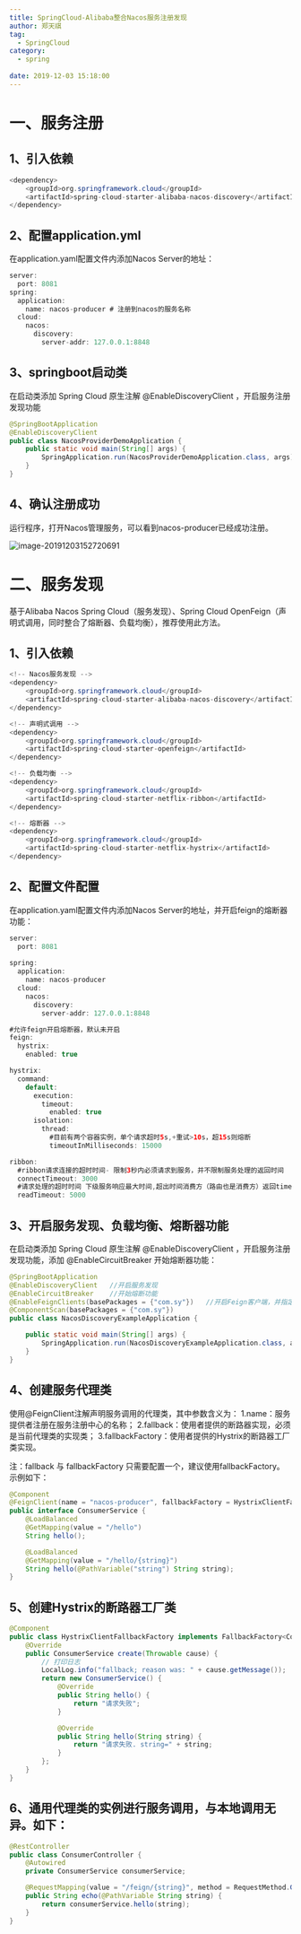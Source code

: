 ```yaml
---
title: SpringCloud-Alibaba整合Nacos服务注册发现
author: 郑天祺
tag:
  - SpringCloud
category:
  - spring
  
date: 2019-12-03 15:18:00
---
```


# 一、服务注册

## 1、引入依赖

```java
<dependency>
    <groupId>org.springframework.cloud</groupId>
    <artifactId>spring-cloud-starter-alibaba-nacos-discovery</artifactId>
</dependency>
```

## 2、配置application.yml

在application.yaml配置文件内添加Nacos Server的地址：

```java
server:
  port: 8081
spring:
  application:
    name: nacos-producer # 注册到nacos的服务名称
  cloud:
    nacos:
      discovery:
        server-addr: 127.0.0.1:8848
```

## 3、springboot启动类

在启动类添加 Spring Cloud 原生注解 @EnableDiscoveryClient ，开启服务注册发现功能

```java
@SpringBootApplication
@EnableDiscoveryClient
public class NacosProviderDemoApplication {
    public static void main(String[] args) {
        SpringApplication.run(NacosProviderDemoApplication.class, args);
    }
}

```

## 4、确认注册成功

运行程序，打开Nacos管理服务，可以看到nacos-producer已经成功注册。

![image-20191203152720691](/assets/images/nacos-producer.png)

# 二、服务发现


基于Alibaba Nacos Spring Cloud（服务发现）、Spring Cloud OpenFeign（声明式调用，同时整合了熔断器、负载均衡），推荐使用此方法。

## 1、引入依赖

```java
<!-- Nacos服务发现 -->
<dependency>
    <groupId>org.springframework.cloud</groupId>
    <artifactId>spring-cloud-starter-alibaba-nacos-discovery</artifactId>
</dependency>

<!-- 声明式调用 -->
<dependency>
    <groupId>org.springframework.cloud</groupId>
    <artifactId>spring-cloud-starter-openfeign</artifactId>
</dependency>

<!-- 负载均衡 -->
<dependency>
    <groupId>org.springframework.cloud</groupId>
    <artifactId>spring-cloud-starter-netflix-ribbon</artifactId>
</dependency>

<!-- 熔断器 -->
<dependency>
    <groupId>org.springframework.cloud</groupId>
    <artifactId>spring-cloud-starter-netflix-hystrix</artifactId>
</dependency>
```

## 2、配置文件配置

在application.yaml配置文件内添加Nacos Server的地址，并开启feign的熔断器功能：

```java
server:
  port: 8081
  
spring:
  application:
    name: nacos-producer
  cloud:
    nacos:
      discovery:
        server-addr: 127.0.0.1:8848

#允许feign开启熔断器，默认未开启
feign:
  hystrix:
    enabled: true

hystrix:
  command:
    default:
      execution:
        timeout:
          enabled: true
      isolation:
        thread:
          #目前有两个容器实例，单个请求超时5s,+重试>10s，超15s则熔断
          timeoutInMilliseconds: 15000

ribbon:
  #ribbon请求连接的超时时间- 限制3秒内必须请求到服务，并不限制服务处理的返回时间
  connectTimeout: 3000
  #请求处理的超时时间 下级服务响应最大时间,超出时间消费方（路由也是消费方）返回timeout,超时时间不可大于断路器的超时时间
  readTimeout: 5000
```

## 3、开启服务发现、负载均衡、熔断器功能

在启动类添加 Spring Cloud 原生注解 @EnableDiscoveryClient ，开启服务注册发现功能，添加 @EnableCircuitBreaker 开始熔断器功能：

```java
@SpringBootApplication
@EnableDiscoveryClient   //开启服务发现
@EnableCircuitBreaker    //开始熔断功能
@EnableFeignClients(basePackages = {"com.sy"})   //开启Feign客户端，并指定扫描范围
@ComponentScan(basePackages = {"com.sy"})
public class NacosDiscoveryExampleApplication {

    public static void main(String[] args) {
        SpringApplication.run(NacosDiscoveryExampleApplication.class, args);
    }
}
```

## 4、创建服务代理类

使用@FeignClient注解声明服务调用的代理类，其中参数含义为：
	1.name：服务提供者注册在服务注册中心的名称；
	2.fallback：使用者提供的断路器实现，必须是当前代理类的实现类；
	3.fallbackFactory：使用者提供的Hystrix的断路器工厂类实现。

注：fallback 与 fallbackFactory 只需要配置一个，建议使用fallbackFactory。 示例如下：

```java
@Component
@FeignClient(name = "nacos-producer", fallbackFactory = HystrixClientFallbackFactory.class)
public interface ConsumerService {
    @LoadBalanced
    @GetMapping(value = "/hello")
    String hello();

    @LoadBalanced
    @GetMapping(value = "/hello/{string}")
    String hello(@PathVariable("string") String string);
}
```

## 5、创建Hystrix的断路器工厂类

```java
@Component
public class HystrixClientFallbackFactory implements FallbackFactory<ConsumerService> {
    @Override
    public ConsumerService create(Throwable cause) {
        // 打印日志
        LocalLog.info("fallback; reason was: " + cause.getMessage());
        return new ConsumerService() {
            @Override
            public String hello() {
                return "请求失败";
            }

            @Override
            public String hello(String string) {
                return "请求失败. string=" + string;
            }
        };
    }
}
```

## 6、通用代理类的实例进行服务调用，与本地调用无异。如下：

```java
@RestController
public class ConsumerController {
    @Autowired
    private ConsumerService consumerService;

    @RequestMapping(value = "/feign/{string}", method = RequestMethod.GET)
    public String echo(@PathVariable String string) {
        return consumerService.hello(string);
    }
}
```

